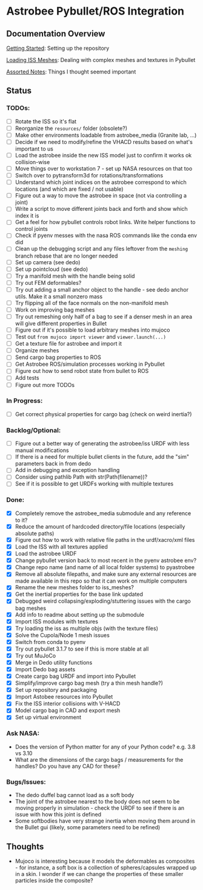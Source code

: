 # Astrobee Pybullet/ROS Integration


## Documentation Overview
[Getting Started](docs/getting_started.md): Setting up the repository

[Loading ISS Meshes](docs/loading_iss_meshes.md): Dealing with complex meshes and textures in Pybullet

[Assorted Notes](docs/assorted_notes.md): Things I thought seemed important

## Status
### TODOs:
- [ ] Rotate the ISS so it's flat
- [ ] Reorganize the `resources/` folder (obsolete?)
- [ ] Make other environments loadable from astrobee_media (Granite lab, ...)
- [ ] Decide if we need to modify/refine the VHACD results based on what's important to us
- [ ] Load the astrobee inside the new ISS model just to confirm it works ok collision-wise
- [ ] Move things over to workstation 7 - set up NASA resources on that too
- [ ] Switch over to pytransform3d for rotations/transformations
- [ ] Understand which joint indices on the astrobee correspond to which locations (and which are fixed / not usable)
- [ ] Figure out a way to move the astrobee in space (not via controlling a joint)
- [ ] Write a script to move different joints back and forth and show which index it is
- [ ] Get a feel for how pybullet controls robot links. Write helper functions to control joints
- [ ] Check if pyenv messes with the nasa ROS commands like the conda env did
- [ ] Clean up the debugging script and any files leftover from the `meshing` branch rebase that are no longer needed
- [ ] Set up camera (see dedo)
- [ ] Set up pointcloud (see dedo)
- [ ] Try a manifold mesh with the handle being solid
- [ ] Try out FEM deformables?
- [ ] Try out adding a small anchor object to the handle - see dedo anchor utils. Make it a small nonzero mass
- [ ] Try flipping all of the face normals on the non-manifold mesh
- [ ] Work on improving bag meshes
- [ ] Try out remeshing only half of a bag to see if a denser mesh in an area will give different properties in Bullet
- [ ] Figure out if it's possible to load arbitrary meshes into mujoco
- [ ] Test out `from mujoco import viewer` and `viewer.launch(...)`
- [ ] Get a texture file for astrobee and import it
- [ ] Organize meshes
- [ ] Send cargo bag properties to ROS
- [ ] Get Astrobee ROS/simulation processes working in Pybullet
- [ ] Figure out how to send robot state from bullet to ROS
- [ ] Add tests
- [ ] Figure out more TODOs

### In Progress:
- [ ] Get correct physical properties for cargo bag (check on weird inertia?)

### Backlog/Optional:
- [ ] Figure out a better way of generating the astrobee/iss URDF with less manual modifications
- [ ] If there is a need for multiple bullet clients in the future, add the "sim" parameters back in from dedo
- [ ] Add in debugging and exception handling
- [ ] Consider using pathlib Path with str(Path(filename))?
- [ ] See if it is possible to get URDFs working with multiple textures

### Done:
- [X] Completely remove the astrobee_media submodule and any reference to it?
- [X] Reduce the amount of hardcoded directory/file locations (especially absolute paths)
- [X] Figure out how to work with relative file paths in the urdf/xacro/xml files
- [X] Load the ISS with all textures applied
- [X] Load the astrobee URDF
- [X] Change pybullet version back to most recent in the pyenv astrobee env?
- [X] Change repo name (and name of all local folder systems) to pyastrobee
- [X] Remove all absolute filepaths, and make sure any external resources are made available in this repo so that it can work on multiple computers
- [X] Rename the new meshes folder to iss_meshes?
- [X] Get the inertial properties for the base link updated
- [X] Debugged weird collapsing/exploding/stuttering issues with the cargo bag meshes
- [X] Add info to readme about setting up the submodule
- [X] Import ISS modules with textures
- [X] Try loading the iss as multiple objs (with the texture files)
- [X] Solve the Cupola/Node 1 mesh issues
- [X] Switch from conda to pyenv
- [X] Try out pybullet 3.1.7 to see if this is more stable at all
- [X] Try out MuJoCo
- [X] Merge in Dedo utility functions
- [X] Import Dedo bag assets
- [X] Create cargo bag URDF and import into Pybullet
- [X] Simplify/improve cargo bag mesh (try a thin mesh handle?)
- [X] Set up repository and packaging
- [X] Import Astobee resources into Pybullet
- [X] Fix the ISS interior collisions with V-HACD
- [X] Model cargo bag in CAD and export mesh
- [X] Set up virtual environment

### Ask NASA:
- Does the version of Python matter for any of your Python code? e.g. 3.8 vs 3.10
- What are the dimensions of the cargo bags / measurements for the handles? Do you have any CAD for these?

### Bugs/Issues:
- The dedo duffel bag cannot load as a soft body
- The joint of the astrobee nearest to the body does not seem to be moving properly in simulation - check the URDF to see if there is an issue with how this joint is defined
- Some softbodies have very strange inertia when moving them around in the Bullet gui (likely, some parameters need to be refined)

## Thoughts
- Mujoco is interesting because it models the deformables as composites - for instance, a soft box is a collection of spheres/capsules wrapped up in a skin. I wonder if we can change the properties of these smaller particles inside the composite?
